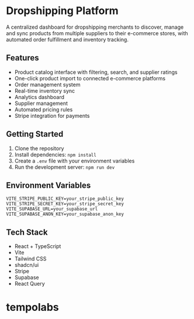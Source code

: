 # Dropshipping Platform

A centralized dashboard for dropshipping merchants to discover, manage and sync products from multiple suppliers to their e-commerce stores, with automated order fulfillment and inventory tracking.

## Features

- Product catalog interface with filtering, search, and supplier ratings
- One-click product import to connected e-commerce platforms
- Order management system
- Real-time inventory sync
- Analytics dashboard
- Supplier management
- Automated pricing rules
- Stripe integration for payments

## Getting Started

1. Clone the repository
2. Install dependencies: `npm install`
3. Create a `.env` file with your environment variables
4. Run the development server: `npm run dev`

## Environment Variables

```env
VITE_STRIPE_PUBLIC_KEY=your_stripe_public_key
VITE_STRIPE_SECRET_KEY=your_stripe_secret_key
VITE_SUPABASE_URL=your_supabase_url
VITE_SUPABASE_ANON_KEY=your_supabase_anon_key
```

## Tech Stack

- React + TypeScript
- Vite
- Tailwind CSS
- shadcn/ui
- Stripe
- Supabase
- React Query
# tempolabs
